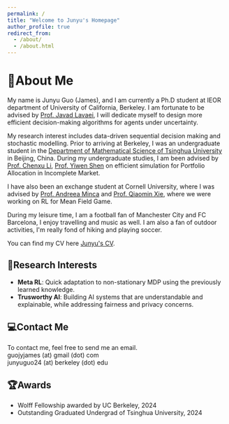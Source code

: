 ```yaml
---
permalink: /
title: "Welcome to Junyu's Homepage"
author_profile: true
redirect_from: 
  - /about/
  - /about.html
---
```


#  📝About Me 

My name is Junyu Guo (James), and I am currently a Ph.D student at IEOR department of University of California, Berkeley. I am fortunate to be  advised by [Prof. Javad Lavaei](https://lavaei.ieor.berkeley.edu/index.html), I will dedicate myself to design more efficient decision-making algorithms for agents under uncertainty.

 My research interest includes data-driven sequential decision making and stochastic modelling. Prior to arriving at Berkeley, I was an undergraduate student in the  [Department of Mathematical Science of Tsinghua University](https://www.math.tsinghua.edu.cn/) in Beijing, China.
During my undergraduate studies, I am been advised by [Prof. Chenxu Li](https://en.gsm.pku.edu.cn/faculty/cxli/), [Prof. Yiwen Shen](https://isom.hkust.edu.hk/faculty-and-staff/directory/yiwenshen) on efficient simulation for Portfolio Allocation in Incomplete Market.       

I have also been an exchange student at Cornell University, where I was advised by [Prof. Andreea Minca](https://www.engineering.cornell.edu/faculty-directory/andreea-c-minca) and [Prof. Qiaomin Xie](https://qiaominxie.github.io/), where we were working on RL for Mean Field Game.


During my leisure time, I am a football fan of Manchester City and FC Barcelona, I enjoy travelling and music as well. I am also a fan of outdoor activities, I'm really fond of hiking and playing soccer. 

You can find my CV here [Junyu's CV](../assets/CV_Junyu_Final.pdf).

## 🤖Research Interests
- **Meta RL**: Quick adaptation to non-stationary MDP using the previously learned knowledge. 
- **Trusworthy AI**: Building AI systems that are understandable and explainable, while addressing fairness and privacy concerns.

## 💻Contact Me
To contact me, feel free to send me an email.     
guojyjames (at) gmail (dot) com  
junyuguo24 (at) berkeley (dot) edu  
## 🏆Awards    
- Wolff Fellowship awarded by UC Berkeley, 2024   
- Outstanding Graduated Undergrad of Tsinghua University, 2024









